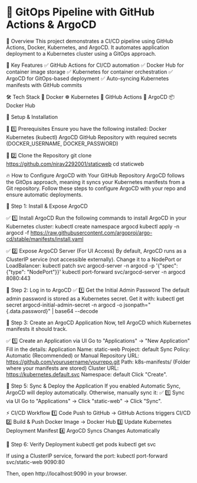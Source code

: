 #  🚀 GitOps Pipeline with GitHub Actions & ArgoCD 

🌟 Overview
This project demonstrates a CI/CD pipeline using GitHub Actions, Docker, Kubernetes, and ArgoCD. It automates application deployment to a Kubernetes cluster using a GitOps approach.

🎯 Key Features
✅ GitHub Actions for CI/CD automation
✅ Docker Hub for container image storage
✅ Kubernetes for container orchestration
✅ ArgoCD for GitOps-based deployment
✅ Auto-syncing Kubernetes manifests with GitHub commits

🛠 Tech Stack
🐳 Docker
☸️ Kubernetes
🤖 GitHub Actions
🔹 ArgoCD
📦 Docker Hub


🚀 Setup & Installation

🔹 1️⃣ Prerequisites
Ensure you have the following installed:
Docker
Kubernetes (kubectl)
ArgoCD
GitHub Repository with required secrets (DOCKER_USERNAME, DOCKER_PASSWORD)

🔹 2️⃣ Clone the Repository
git clone https://github.com/nirav2292001/staticweb
cd staticweb

🔥 How to Configure ArgoCD with Your GitHub Repository
ArgoCD follows the GitOps approach, meaning it syncs your Kubernetes manifests from a Git repository. Follow these steps to configure ArgoCD with your repo and ensure automatic deployments.

📌 Step 1: Install & Expose ArgoCD

✅ 1️⃣ Install ArgoCD
Run the following commands to install ArgoCD in your Kubernetes cluster:
kubectl create namespace argocd
kubectl apply -n argocd -f https://raw.githubusercontent.com/argoproj/argo-cd/stable/manifests/install.yaml

✅ 2️⃣ Expose ArgoCD Server (For UI Access)
By default, ArgoCD runs as a ClusterIP service (not accessible externally). Change it to a NodePort or LoadBalancer:
kubectl patch svc argocd-server -n argocd -p '{"spec": {"type": "NodePort"}}'
kubectl port-forward svc/argocd-server -n argocd 8080:443

📌 Step 2: Log in to ArgoCD
✅ 1️⃣ Get the Initial Admin Password
The default admin password is stored as a Kubernetes secret. Get it with:
kubectl get secret argocd-initial-admin-secret -n argocd -o jsonpath="{.data.password}" | base64 --decode

📌 Step 3: Create an ArgoCD Application
Now, tell ArgoCD which Kubernetes manifests it should track.

✅ 1️⃣ Create an Application via UI
Go to "Applications" → "New Application"
Fill in the details:
Application Name: static-web
Project: default
Sync Policy: Automatic (Recommended) or Manual
Repository URL: https://github.com/yourusername/yourrepo.git
Path: k8s-manifests/ (Folder where your manifests are stored)
Cluster URL: https://kubernetes.default.svc
Namespace: default
Click "Create".

📌 Step 5: Sync & Deploy the Application
If you enabled Automatic Sync, ArgoCD will deploy automatically.
Otherwise, manually sync it:
✅ 1️⃣ Sync via UI
Go to "Applications" → Click "static-web" → Click "Sync".

⚡ CI/CD Workflow
1️⃣ Code Push to GitHub → GitHub Actions triggers CI/CD
2️⃣ Build & Push Docker Image → Docker Hub
3️⃣ Update Kubernetes Deployment Manifest
4️⃣ ArgoCD Syncs Changes Automatically

📌 Step 6: Verify Deployment
kubectl get pods
kubectl get svc

If using a ClusterIP service, forward the port:
kubectl port-forward svc/static-web 9090:80

Then, open http://localhost:9090 in your browser.





